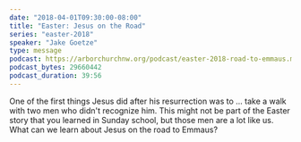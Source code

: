 ```yaml
---
date: "2018-04-01T09:30:00-08:00"
title: "Easter: Jesus on the Road"
series: "easter-2018"
speaker: "Jake Goetze"
type: message
podcast: https://arborchurchnw.org/podcast/easter-2018-road-to-emmaus.m4a
podcast_bytes: 29660442
podcast_duration: 39:56
---
```


One of the first things Jesus did after his resurrection was to ... take a walk with two men who didn't recognize him.
This might not be part of the Easter story that you learned in Sunday school, but those men are a lot like us. What can
we learn about Jesus on the road to Emmaus?

